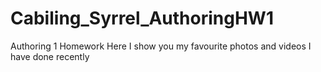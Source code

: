 # Cabiling_Syrrel_AuthoringHW1
Authoring 1 Homework
Here I show you my favourite photos and videos I have done recently
